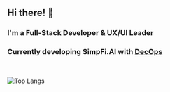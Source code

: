## Hi there! 👋 

### I'm a Full-Stack Developer & UX/UI Leader

### Currently developing SimpFi.AI with <a href='https://www.linkedin.com/company/decops/mycompany/'>DecOps</a>
<br>

![Top Langs](https://github-readme-stats.vercel.app/api/top-langs/?username=ETH1Elohim&theme=tokyonight)
